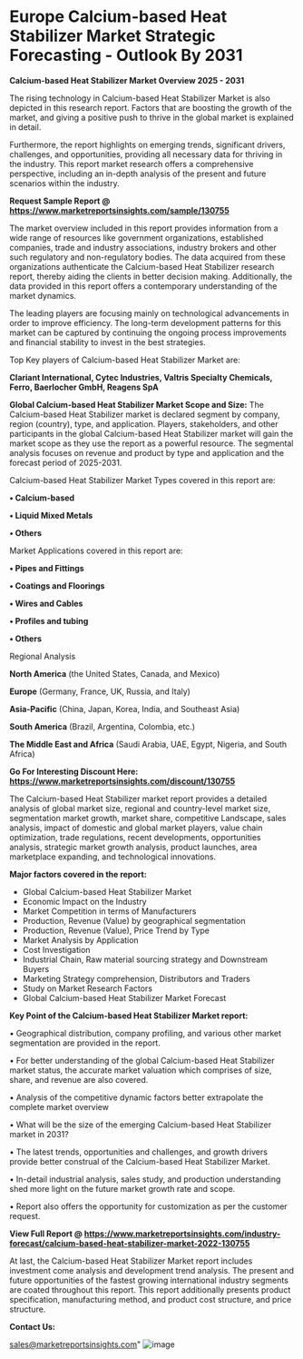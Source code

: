 # Europe Calcium-based Heat Stabilizer Market Strategic Forecasting - Outlook By 2031

<Strong> Calcium-based Heat Stabilizer Market Overview 2025 - 2031</strong>

The rising technology in Calcium-based Heat Stabilizer Market is also depicted in this research report. Factors that are boosting the growth of the market, and giving a positive push to thrive in the global market is explained in detail.

Furthermore, the report highlights on emerging trends, significant drivers, challenges, and opportunities, providing all necessary data for thriving in the industry. This report market research offers a comprehensive perspective, including an in-depth analysis of the present and future scenarios within the industry.

<strong>Request Sample Report @ <a href=https://www.marketreportsinsights.com/sample/130755>https://www.marketreportsinsights.com/sample/130755</a></strong>

The market overview included in this report provides information from a wide range of resources like government organizations, established companies, trade and industry associations, industry brokers and other such regulatory and non-regulatory bodies. The data acquired from these organizations authenticate the Calcium-based Heat Stabilizer research report, thereby aiding the clients in better decision making. Additionally, the data provided in this report offers a contemporary understanding of the market dynamics.

The leading players are focusing mainly on technological advancements in order to improve efficiency. The long-term development patterns for this market can be captured by continuing the ongoing process improvements and financial stability to invest in the best strategies.

Top Key players of Calcium-based Heat Stabilizer Market are:

<strong>Clariant International, Cytec Industries, Valtris Specialty Chemicals, Ferro, Baerlocher GmbH, Reagens SpA</strong>

<strong><b>Global Calcium-based Heat Stabilizer Market Scope and Size:</b></strong>
The Calcium-based Heat Stabilizer market is declared segment by company, region (country), type, and application. Players, stakeholders, and other participants in the global Calcium-based Heat Stabilizer market will gain the market scope as they use the report as a powerful resource. The segmental analysis focuses on revenue and product by type and application and the forecast period of 2025-2031.

Calcium-based Heat Stabilizer Market Types covered in this report are:

<strong>• Calcium-based

• Liquid Mixed Metals

• Others</strong>

Market Applications covered in this report are:

<strong>• Pipes and Fittings

• Coatings and Floorings

• Wires and Cables

• Profiles and tubing

• Others</strong> 

Regional Analysis

<strong>North America</strong> (the United States, Canada, and Mexico)

<strong>Europe</strong> (Germany, France, UK, Russia, and Italy)

<strong>Asia-Pacific</strong> (China, Japan, Korea, India, and Southeast Asia)

<strong>South America</strong> (Brazil, Argentina, Colombia, etc.)

<strong>The Middle East and Africa</strong> (Saudi Arabia, UAE, Egypt, Nigeria, and South Africa)

<strong>Go For Interesting Discount Here: <a href=https://www.marketreportsinsights.com/discount/130755>https://www.marketreportsinsights.com/discount/130755</a></strong>

The Calcium-based Heat Stabilizer market report provides a detailed analysis of global market size, regional and country-level market size, segmentation market growth, market share, competitive Landscape, sales analysis, impact of domestic and global market players, value chain optimization, trade regulations, recent developments, opportunities analysis, strategic market growth analysis, product launches, area marketplace expanding, and technological innovations.

<strong><b>Major factors covered in the report:</b></strong>
<ul>
  <li>Global Calcium-based Heat Stabilizer Market </li>
  <li>Economic Impact on the Industry</li>
  <li>Market Competition in terms of Manufacturers</li>
  <li>Production, Revenue (Value) by geographical segmentation</li>
  <li>Production, Revenue (Value), Price Trend by Type</li>
  <li>Market Analysis by Application</li>
  <li>Cost Investigation</li>
  <li>Industrial Chain, Raw material sourcing strategy and Downstream Buyers</li>
  <li>Marketing Strategy comprehension, Distributors and Traders</li>
  <li>Study on Market Research Factors</li>
  <li>Global Calcium-based Heat Stabilizer Market Forecast</li>
</ul>

<strong><b>Key Point of the Calcium-based Heat Stabilizer Market report:</b></strong>

• Geographical distribution, company profiling, and various other market segmentation are provided in the report.

• For better understanding of the global Calcium-based Heat Stabilizer market status, the accurate market valuation which comprises of size, share, and revenue are also covered.

• Analysis of the competitive dynamic factors better extrapolate the complete market overview

• What will be the size of the emerging Calcium-based Heat Stabilizer market in 2031?

• The latest trends, opportunities and challenges, and growth drivers provide better construal of the Calcium-based Heat Stabilizer Market.

• In-detail industrial analysis, sales study, and production understanding shed more light on the future market growth rate and scope.

• Report also offers the opportunity for customization as per the customer request.

<strong><b>View Full Report @ <a href=https://www.marketreportsinsights.com/industry-forecast/calcium-based-heat-stabilizer-market-2022-130755>https://www.marketreportsinsights.com/industry-forecast/calcium-based-heat-stabilizer-market-2022-130755</a></b></strong>


At last, the Calcium-based Heat Stabilizer Market report includes investment come analysis and development trend analysis. The present and future opportunities of the fastest growing international industry segments are coated throughout this report. This report additionally presents product specification, manufacturing method, and product cost structure, and price structure.

<strong>Contact Us:</strong>

sales@marketreportsinsights.com"
![image](https://github.com/user-attachments/assets/83b16ba3-42d3-4a95-8379-ea416c737ec8)
